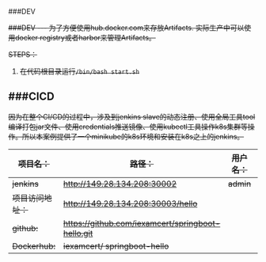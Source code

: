 ###DEV

<del>
###DEV
---  
为了方便使用hub.docker.com来存放Artifacts. 实际生产中可以使用docker registry或者harbor来管理Artifacts。


STEPS：  
1.  在代码根目录运行```/bin/bash start.sh```  
</del>

###CICD  
---
<del>
   因为在整个CI/CD的过程中，涉及到jenkins slave的动态注册、使用全局工具tool编译打包jar文件、使用credentials推送镜像、使用kubectl工具操作k8s集群等操作。所以本案例提供了一个minikube的k8s环境和安装在k8s之上的jenkins。  

|项目名：|路径：|用户名：|密码|  
| ---|---|---|---|  
|jenkins|http://149.28.134.208:30002 |admin|admin|  
|项目访问地址：|http://149.28.134.208:30003/hello |||
|github:|https://github.com/iexamcert/springboot-hello.git |||    
|Dockerhub:|iexamcert/ springboot-hello | | |  
 </del>


